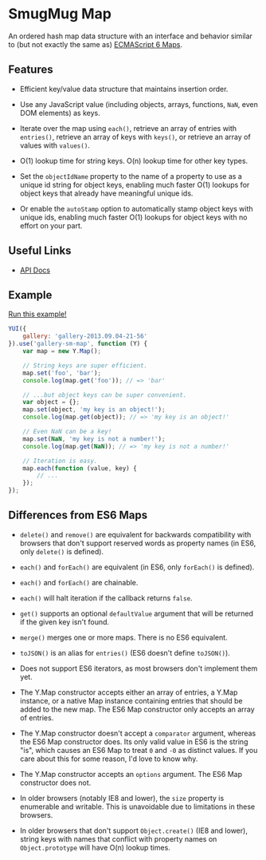 SmugMug Map
===========

An ordered hash map data structure with an interface and behavior similar to
(but not exactly the same as) [ECMAScript 6 Maps][es6-maps].

[es6-maps]:http://people.mozilla.org/~jorendorff/es6-draft.html#sec-15.14


Features
--------

* Efficient key/value data structure that maintains insertion order.

* Use any JavaScript value (including objects, arrays, functions, `NaN`, even
  DOM elements) as keys.

* Iterate over the map using `each()`, retrieve an array of entries with
  `entries()`, retrieve an array of keys with `keys()`, or retrieve an array of
  values with `values()`.

* O(1) lookup time for string keys. O(n) lookup time for other key types.

* Set the `objectIdName` property to the name of a property to use as a unique
  id string for object keys, enabling much faster O(1) lookups for object keys
  that already have meaningful unique ids.

* Or enable the `autoStamp` option to automatically stamp object keys with
  unique ids, enabling much faster O(1) lookups for object keys with no effort
  on your part.


Useful Links
------------

* [API Docs][api-docs]

[api-docs]:http://smugmug.github.io/yui-gallery/api/classes/Map.html


Example
-------

[Run this example!](http://codepen.io/rgrove/pen/ImcsL)

```js
YUI({
    gallery: 'gallery-2013.09.04-21-56'
}).use('gallery-sm-map', function (Y) {
    var map = new Y.Map();

    // String keys are super efficient.
    map.set('foo', 'bar');
    console.log(map.get('foo')); // => 'bar'

    // ...but object keys can be super convenient.
    var object = {};
    map.set(object, 'my key is an object!');
    console.log(map.get(object)); // => 'my key is an object!'

    // Even NaN can be a key!
    map.set(NaN, 'my key is not a number!');
    console.log(map.get(NaN)); // => 'my key is not a number!'

    // Iteration is easy.
    map.each(function (value, key) {
        // ...
    });
});
```


Differences from ES6 Maps
-------------------------

* `delete()` and `remove()` are equivalent for backwards compatibility with
  browsers that don't support reserved words as property names (in ES6, only
  `delete()` is defined).

* `each()` and `forEach()` are equivalent (in ES6, only `forEach()` is defined).

* `each()` and `forEach()` are chainable.

* `each()` will halt iteration if the callback returns `false`.

* `get()` supports an optional `defaultValue` argument that will be returned if
  the given key isn't found.

* `merge()` merges one or more maps. There is no ES6 equivalent.

* `toJSON()` is an alias for `entries()` (ES6 doesn't define `toJSON()`).

* Does not support ES6 iterators, as most browsers don't implement them yet.

* The Y.Map constructor accepts either an array of entries, a Y.Map instance,
  or a native Map instance containing entries that should be added to the new
  map. The ES6 Map constructor only accepts an array of entries.

* The Y.Map constructor doesn't accept a `comparator` argument, whereas the ES6
  Map constructor does. Its only valid value in ES6 is the string "is", which
  causes an ES6 Map to treat `0` and `-0` as distinct values. If you care about
  this for some reason, I'd love to know why.

* The Y.Map constructor accepts an `options` argument. The ES6 Map constructor
  does not.

* In older browsers (notably IE8 and lower), the `size` property is enumerable
  and writable. This is unavoidable due to limitations in these browsers.

* In older browsers that don't support `Object.create()` (IE8 and lower), string
  keys with names that conflict with property names on `Object.prototype` will
  have O(n) lookup times.
